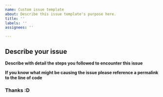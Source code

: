 ```yaml
---
name: Custom issue template
about: Describe this issue template's purpose here.
title: ''
labels: ''
assignees: ''

---
```


## Describe your issue

**Describe with detail the steps you followed to encounter this issue**

**If you know what might be causing the issue please reference a permalink to the line of code**

### Thanks :D
